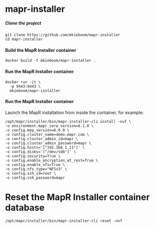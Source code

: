 # mapr-installer

##### Clone the project
```
git clone https://github.com/mkieboom/mapr-installer  
cd mapr-installer  
```

#### Build the MapR Installer container
```
docker build -t mkieboom/mapr-installer .
```

#### Run the MapR Installer container
```
docker run -it \
  -p 9443:9443 \
  mkieboom/mapr-installer
```

#### Run the MapR Installer container
Launch the MapR installation from inside the container, for example:
```
/opt/mapr/installer/bin/mapr-installer-cli install -nvf \
-o environment.mapr_core_version=6.1.0 \
-o config.mep_version=6.0.0 \
-o config.cluster_name=demo.mapr.com \
-o config.cluster_admin_id=mapr \
-o config.cluster_admin_password=mapr \
-o config.hosts='["192.168.1.11"]' \
-o config.disks='["/dev/sdb"]' \
-o config.security=True \
-o config.enable_encryption_at_rest=True \
-o config.enable_nfs=True \
-o config.nfs_type="NFSv3" \
-o config.ssh_id=root \
-o config.ssh_password=mapr
```

# Reset the MapR Installer container database
```
/opt/mapr/installer/bin/mapr-installer-cli reset -nvf
```
